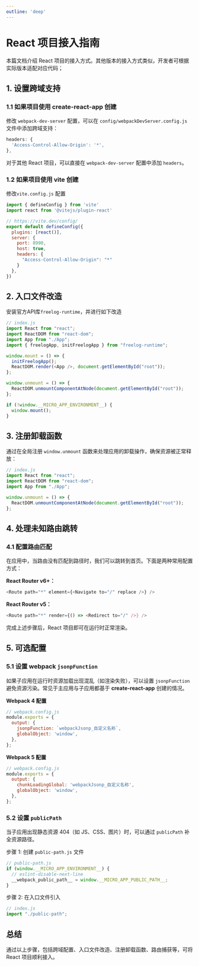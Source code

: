 ```yaml
---
outline: 'deep'
---
```

# React 项目接入指南

本篇文档介绍 React 项目的接入方式。其他版本的接入方式类似，开发者可根据实际版本适配对应代码；

## 1. 设置跨域支持

### 1.1 如果项目使用 **create-react-app** 创建

修改 `webpack-dev-server` 配置，可以在 `config/webpackDevServer.config.js` 文件中添加跨域支持：

```js
headers: {
  'Access-Control-Allow-Origin': '*',
},
```

对于其他 React 项目，可以直接在 `webpack-dev-server` 配置中添加 `headers`。

### 1.2 如果项目使用 **vite** 创建

修改`vite.config.js` 配置

```js
import { defineConfig } from 'vite'
import react from '@vitejs/plugin-react'

// https://vite.dev/config/
export default defineConfig({
  plugins: [react()],
  server: {
    port: 8990,
    host: true,
    headers: {
      "Access-Control-Allow-Origin": "*"
    }
  },
})

```

## 2. 入口文件改造

安装官方API库`freelog-runtime`，并进行如下改造

```js
// index.js
import React from "react";
import ReactDOM from "react-dom";
import App from "./App";
import { freelogApp, initFreelogApp } from "freelog-runtime";

window.mount = () => {
  initFreelogApp();
  ReactDOM.render(<App />, document.getElementById("root"));
};

window.unmount = () => {
  ReactDOM.unmountComponentAtNode(document.getElementById("root"));
};

if (!window.__MICRO_APP_ENVIRONMENT__) {
  window.mount();
}
```

## 3. 注册卸载函数

通过在全局注册 `window.unmount` 函数来处理应用的卸载操作，确保资源被正常释放：

```js
// index.js
import React from "react";
import ReactDOM from "react-dom";
import App from "./App";

window.unmount = () => {
  ReactDOM.unmountComponentAtNode(document.getElementById("root"));
};
```

## 4. 处理未知路由跳转

### 4.1 配置路由匹配

在应用中，当路由没有匹配到路径时，我们可以跳转到首页。下面是两种常用配置方式：

**React Router v6+：**

```js
<Route path="*" element={<Navigate to="/" replace />} />
```

**React Router v5：**

```js
<Route path="*" render={() => <Redirect to="/" />} />
```

完成上述步骤后，React 项目即可在运行时正常渲染。

## 5. 可选配置

### 5.1 设置 webpack `jsonpFunction`

如果子应用在运行时资源加载出现混乱（如渲染失败），可以设置 `jsonpFunction` 避免资源污染。常见于主应用与子应用都基于 **create-react-app** 创建的情况。

**Webpack 4 配置**

```js
// webpack.config.js
module.exports = {
  output: {
    jsonpFunction: `webpackJsonp_自定义名称`,
    globalObject: 'window',
  },
};
```

**Webpack 5 配置**

```js
// webpack.config.js
module.exports = {
  output: {
    chunkLoadingGlobal: 'webpackJsonp_自定义名称',
    globalObject: 'window',
  },
};
```

### 5.2 设置 `publicPath`

当子应用出现静态资源 404（如 JS、CSS、图片）时，可以通过 `publicPath` 补全资源路径。

步骤 1: 创建 `public-path.js` 文件

```js
// public-path.js
if (window.__MICRO_APP_ENVIRONMENT__) {
  // eslint-disable-next-line
  __webpack_public_path__ = window.__MICRO_APP_PUBLIC_PATH__;
}
```

步骤 2: 在入口文件引入

```js
// index.js
import "./public-path";
```

## 总结

通过以上步骤，包括跨域配置、入口文件改造、注册卸载函数、路由捕获等，可将React 项目顺利接入。
